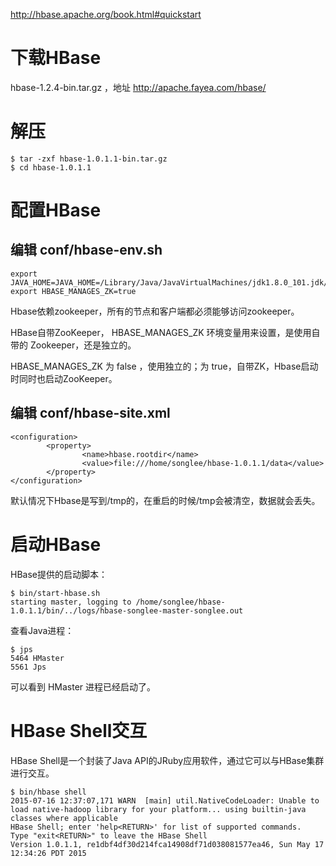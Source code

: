http://hbase.apache.org/book.html#quickstart
# 下载HBase
hbase-1.2.4-bin.tar.gz ，地址 http://apache.fayea.com/hbase/
# 解压
```
$ tar -zxf hbase-1.0.1.1-bin.tar.gz
$ cd hbase-1.0.1.1
```
# 配置HBase
## 编辑 conf/hbase-env.sh
```
export JAVA_HOME=JAVA_HOME=/Library/Java/JavaVirtualMachines/jdk1.8.0_101.jdk/Contents/Home
export HBASE_MANAGES_ZK=true
```
Hbase依赖zookeeper，所有的节点和客户端都必须能够访问zookeeper。

HBase自带ZooKeeper， HBASE_MANAGES_ZK 环境变量用来设置，是使用自带的 Zookeeper，还是独立的。

HBASE_MANAGES_ZK 为 false ，使用独立的；为 true，自带ZK，Hbase启动时同时也启动ZooKeeper。
## 编辑 conf/hbase-site.xml
```
<configuration>
        <property>
                <name>hbase.rootdir</name>
                <value>file:///home/songlee/hbase-1.0.1.1/data</value>
        </property>
</configuration>
```
默认情况下Hbase是写到/tmp的，在重启的时候/tmp会被清空，数据就会丢失。
# 启动HBase
HBase提供的启动脚本：
```
$ bin/start-hbase.sh 
starting master, logging to /home/songlee/hbase-1.0.1.1/bin/../logs/hbase-songlee-master-songlee.out
```
查看Java进程：
```
$ jps
5464 HMaster
5561 Jps
```
可以看到 HMaster 进程已经启动了。
# HBase Shell交互
HBase Shell是一个封装了Java API的JRuby应用软件，通过它可以与HBase集群进行交互。
```
$ bin/hbase shell
2015-07-16 12:37:07,171 WARN  [main] util.NativeCodeLoader: Unable to load native-hadoop library for your platform... using builtin-java classes where applicable
HBase Shell; enter 'help<RETURN>' for list of supported commands.
Type "exit<RETURN>" to leave the HBase Shell
Version 1.0.1.1, re1dbf4df30d214fca14908df71d038081577ea46, Sun May 17 12:34:26 PDT 2015
```